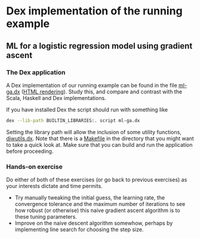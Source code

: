 # Dex implementation of the running example

## ML for a logistic regression model using gradient ascent

### The Dex application

A Dex implementation of our running example can be found in the file [ml-ga.dx](ml-ga.dx) ([HTML rendering](https://darrenjw.github.io/fp-ssc-course/ml-ga.html)). Study this, and compare and contrast with the Scala, Haskell and Dex implementations.

If you have installed Dex the script should run with something like
```bash
dex --lib-path BUILTIN_LIBRARIES:. script ml-ga.dx
```
Setting the library path will allow the inclusion of some utility functions, [djwutils.dx](https://darrenjw.github.io/fp-ssc-course/djwutils.html). Note that there is a [Makefile](Makefile) in the directory that you might want to take a quick look at. Make sure that you can build and run the application before proceeding.

### Hands-on exercise

Do either of both of these exercises (or go back to previous exercises) as your interests dictate and time permits.

* Try manually tweaking the initial guess, the learning rate, the convergence tolerance and the maximum number of iterations to see how robust (or otherwise) this naive gradient ascent algorithm is to these tuning parameters.
* Improve on the naive descent algorithm somewhow, perhaps by implementing line search for choosing the step size.


